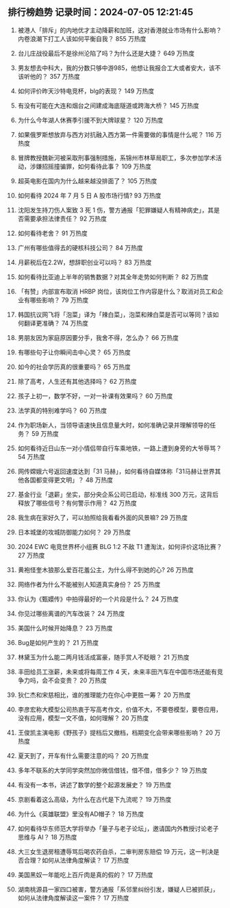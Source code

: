 
## 排行榜趋势 记录时间：2024-07-05 12:21:45
  
  1. 被港人「排斥」的内地优才主动降薪和加班，这对香港就业市场有什么影响？内卷浪潮下打工人该如何平衡自我？ 855 万热度
    
  2. 台儿庄战役最后不是徐州沦陷了吗？为什么还是大捷？ 649 万热度
    
  3. 男友想去中科大，我的分数只够中游985，他想让我报合工大或者安大，该不该听他的？ 357 万热度
    
  4. 如何评价昨天沙特电竞杯，blg的表现？ 149 万热度
    
  5. 有没有可能在大连和烟台之间建成海底隧道或跨海大桥？ 145 万热度
    
  6. 为什么今年湖人休赛季引援不到大牌球星？ 120 万热度
    
  7. 如果俄罗斯想放弃与西方对抗融入西方第一件需要做的事情是什么呢？ 116 万热度
    
  8. 冒牌教授魏新河被采取刑事强制措施，系锦州市林草局职工，多次参加学术活动，涉嫌招摇撞骗罪，如何看待此事？ 109 万热度
    
  9. 超英电影在国内为什么越来越没排面了？ 105 万热度
    
  10. 如何看待 2024 年 7 月 5 日 A 股市场行情? 93 万热度
    
  11. 沈阳发生持刀伤人案致 3 死 1 伤，警方通报「犯罪嫌疑人有精神病史」，其是否需要承担法律责任？ 92 万热度
    
  12. 如何看待老舍？ 91 万热度
    
  13. 广州有哪些值得去的硬核科技公司？ 84 万热度
    
  14. 月薪税后在2.2W，想辞职创业可以吗？ 83 万热度
    
  15. 如何看待比亚迪上半年的销售数据？对其全年走势如何判断？ 82 万热度
    
  16. 「有赞」内部宣布取消 HRBP 岗位，该岗位工作内容是什么？取消对员工和企业有哪些影响？ 79 万热度
    
  17. 韩国抗议网飞将「泡菜」译为「辣白菜」，泡菜和辣白菜是否可以等同？该如何翻译更准确？ 74 万热度
    
  18. 男朋友因为家庭原因要分手，我舍不得，怎么办？ 66 万热度
    
  19. 有哪些句子让你瞬间击中心灵？ 65 万热度
    
  20. 如今的社会学历真的很重要吗？ 65 万热度
    
  21. 除了高考，人生还有其他选择吗？ 62 万热度
    
  22. 孩子上初一，数学不好，一对一补课有效果吗？ 60 万热度
    
  23. 法学真的特别难学吗？ 60 万热度
    
  24. 作为职场新人，当领导语速快且信息量大时，如何准确记录并理解领导的任务？ 59 万热度
    
  25. 如何看待近日山东一对小情侣带自行车乘地铁，一路上遭到身旁的大爷辱骂？ 54 万热度
    
  26. 网传嫦娥六号返回速度达到「31 马赫」，如何看待自媒体称「31马赫让世界其他各国都变得更文明」？ 48 万热度
    
  27. 基金行业「退薪」坐实，部分央企系公司已启动，标准线 300 万元，这背后释放了哪些信号？有何警示作用？ 42 万热度
    
  28. 我生病在家好久了，可以拍照给我看看外面的风景嘛? 29 万热度
    
  29. 日本城堡的攻城防御能力如何？ 29 万热度
    
  30. 2024 EWC 电竞世界杯小组赛 BLG 1:2 不敌 T1 遭淘汰，如何评价这场比赛？ 27 万热度
    
  31. 黄袍怪奎木狼那么爱百花羞公主，为什么得不到她的心? 26 万热度
    
  32. 网络作者为什么不能被别人知道真实身份？ 25 万热度
    
  33. 你认为《甄嬛传》中拍得最好的一个片段是什么？ 24 万热度
    
  34. 你见过哪些离谱的汽车改装？ 24 万热度
    
  35. 美国什么时候开始降息？ 23 万热度
    
  36. Bug是如何产生的？ 21 万热度
    
  37. 林黛玉为什么能二两月钱活成富豪，随手赏人不眨眼？ 21 万热度
    
  38. 丰田给员工涨薪，未来或将每周工作 4 天，未来丰田汽车在中国市场还能有竞争力吗，会不会变贵？ 20 万热度
    
  39. 狄仁杰和宋慈相比，谁的推理能力在你心中更胜一筹？ 20 万热度
    
  40. 李彦宏称大模型公司热衷于写高考作文，价值不大，不要卷模型，要卷应用，没有应用，模型一文不值，如何理解？ 20 万热度
    
  41. 王俊凯主演电影《野孩子》提档后又撤档，档期变化会带来哪些影响？ 20 万热度
    
  42. 夏天到了，开车有什么需要注意的吗？ 20 万热度
    
  43. 多年不联系的大学同学突然加你微信借钱，借不借，借多少？ 19 万热度
    
  44. 有没有一本书，讲述了数学的整个起源发展史？ 19 万热度
    
  45. 京剧看着这么高级，为什么在古代是下九流呢？ 19 万热度
    
  46. 为什么《英雄联盟》里没有AD帽子？ 18 万热度
    
  47. 如何看待华东师范大学将举办「量子与老子论坛」，邀请国内外教授讨论老子思维与 AI？ 18 万热度
    
  48. 大三女生退房租遭辱骂后喝农药自杀，二审判房东赔偿 19 万元，这一判决是否合理？如何从法律角度解读？ 17 万热度
    
  49. 美国黑奴一年能吃上百斤肉是真的假的？ 17 万热度
    
  50. 湖南桃源县一家四口被害，警方通报「系邻里纠纷引发，嫌疑人已被抓获」，如何从法律角度解读这一案件？ 17 万热度
    